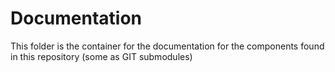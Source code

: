 # Documentation
This folder is the container for the documentation for the components found in this repository (some as GIT submodules)

